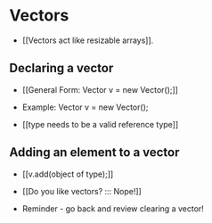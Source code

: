 # Vectors
- [[Vectors act like resizable arrays]].

## Declaring a vector
- [[General Form: Vector<type> v = new Vector();]]
- Example: Vector<Integer> v = new Vector();

- [[type needs to be a valid reference type]]

## Adding an element to a vector
- [[v.add(object of type);]]
- [[Do you like vectors? ::: Nope!]]

- Reminder - go back and review clearing a vector!